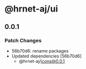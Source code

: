 # @hrnet-aj/ui

## 0.0.1

### Patch Changes

- 56b70d6: rename packages
- Updated dependencies [56b70d6]
  - @hrnet-aj/icons@0.0.1
